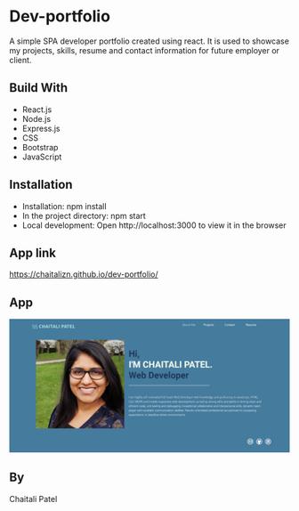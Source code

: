 # Dev-portfolio

A simple SPA developer portfolio created using react. It is used to showcase my projects, skills, resume and contact information for future employer or client.

## Build With 
* React.js
* Node.js
* Express.js
* CSS
* Bootstrap
* JavaScript

## Installation
* Installation: npm install
* In the project directory: npm start
* Local development: Open http://localhost:3000 to view it in the browser

## App link
https://chaitalizn.github.io/dev-portfolio/ 

## App
![Website Screencapture](src/assets/Capture.PNG)

## By
Chaitali Patel
